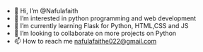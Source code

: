 - 👋 Hi, I’m @Nafulafaith
- 👀 I’m interested in python programming and web development
- 🌱 I’m currently learning Flask for Python, HTML,CSS and JS
- 💞️ I’m looking to collaborate on more projects on Python
- 📫 How to reach me nafulafaithe022@gmail.com

<!---
Nafulafaith/Nafulafaith is a ✨ special ✨ repository because its `README.md` (this file) appears on your GitHub profile.
You can click the Preview link to take a look at your changes.
--->
